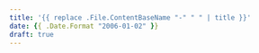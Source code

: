 ```yaml
---
title: '{{ replace .File.ContentBaseName "-" " " | title }}'
date: {{ .Date.Format "2006-01-02" }}
draft: true
---
```

